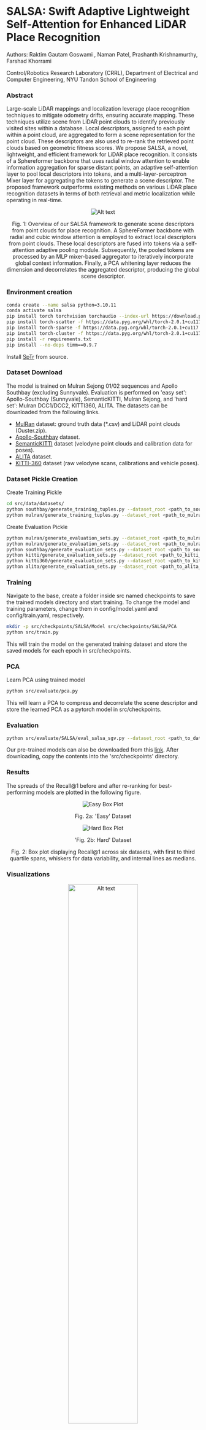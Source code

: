 # SALSA: Swift Adaptive Lightweight Self-Attention for Enhanced LiDAR Place Recognition
Authors: Raktim Gautam Goswami , Naman Patel, Prashanth Krishnamurthy, Farshad Khorrami 

Control/Robotics Research Laboratory (CRRL), Department of Electrical and Computer Engineering, NYU Tandon School of Engineering

### Abstract
Large-scale LiDAR mappings and localization leverage place recognition techniques to mitigate odometry drifts, ensuring accurate mapping. These techniques utilize scene from LiDAR point clouds to identify previously visited sites within a database. Local descriptors, assigned to each point within a point cloud, are aggregated to form a scene representation for the point cloud. These descriptors are also used to re-rank the retrieved point clouds based on geometric fitness scores. We propose SALSA, a novel, lightweight, and efficient framework for LiDAR place recognition. It consists of a Sphereformer backbone that uses radial window attention to enable information aggregation for sparse distant points, an adaptive self-attention layer to pool local descriptors into tokens, and a multi-layer-perceptron Mixer layer for aggregating the tokens to generate a scene descriptor. The proposed framework outperforms existing methods on various LiDAR place recognition datasets in terms of both retrieval and metric localization while operating in real-time.

<center>
<img src="assets/architecture.png" alt="Alt text" />
<p>Fig. 1: Overview of our SALSA framework to generate scene descriptors from point clouds for place recognition. A SphereFormer backbone with radial and cubic window attention is employed to extract local descriptors from point clouds. These local descriptors are fused into tokens via a self-attention adaptive pooling module. Subsequently, the pooled tokens are processed by an MLP mixer-based aggregator to iteratively incorporate global context information. Finally, a PCA whitening layer reduces the dimension and decorrelates the aggregated descriptor, producing the global scene descriptor.</p>
</center>


### Environment creation

```bash
conda create --name salsa python=3.10.11
conda activate salsa
pip install torch torchvision torchaudio --index-url https://download.pytorch.org/whl/cu117
pip install torch-scatter -f https://data.pyg.org/whl/torch-2.0.1+cu117.html
pip install torch-sparse -f https://data.pyg.org/whl/torch-2.0.1+cu117.html
pip install torch-cluster -f https://data.pyg.org/whl/torch-2.0.1+cu117.html
pip install -r requirements.txt
pip install --no-deps timm==0.9.7
```
Install [SpTr](https://github.com/dvlab-research/SparseTransformer) from source.


### Dataset Download
The model is trained on Mulran Sejong 01/02 sequences and Apollo Southbay (excluding Sunnyvale). Evaluation is performed on 'easy set': Apollo-Southbay (Sunnyvale), SemanticKITTI, Mulran Sejong, and 'hard set': Mulran DCC1/DCC2, KITTI360, ALITA. The datasets can be downloaded from the following links.
- [MulRan](https://sites.google.com/view/mulran-pr/download) dataset: ground truth data (*.csv) and LiDAR point clouds (Ouster.zip).
- [Apollo-Southbay](https://developer.apollo.auto/southbay.html) dataset.
- [SemanticKITTI](http://semantic-kitti.org/dataset.html#download) dataset (velodyne point clouds and calibration data for poses).
- [ALITA](https://github.com/MetaSLAM/ALITA) dataset.
- [KITTI-360](https://www.cvlibs.net/datasets/kitti-360/user_login.php) dataset (raw velodyne scans, calibrations and vehicle poses).


### Dataset Pickle Creation

Create Training Pickle

```bash
cd src/data/datasets/
python southbay/generate_training_tuples.py --dataset_root <path_to_southbay_dataset>
python mulran/generate_training_tuples.py --dataset_root <path_to_mulran_dataset>
```

Create Evaluation Pickle
```bash
python mulran/generate_evaluation_sets.py --dataset_root <path_to_mulran_dataset>, --sequence sejong
python mulran/generate_evaluation_sets.py --dataset_root <path_to_mulran_dataset>, --sequence mulran
python southbay/generate_evaluation_sets.py --dataset_root <path_to_southbay_dataset>
python kitti/generate_evaluation_sets.py --dataset_root <path_to_kitti_dataset>
python kitti360/generate_evaluation_sets.py --dataset_root <path_to_kitti360_dataset>
python alita/generate_evaluation_sets.py --dataset_root <path_to_alita_dataset>
```

### Training
Navigate to the base, create a folder inside src named checkpoints to save the trained models directory and start training.
To change the model and training parameters, change them in config/model.yaml and config/train.yaml, respectively.
```bash
mkdir -p src/checkpoints/SALSA/Model src/checkpoints/SALSA/PCA
python src/train.py
```
This will train the model on the generated training dataset and store the saved models for each epoch in src/checkpoints.

### PCA
Learn PCA using trained model
```bash
python src/evaluate/pca.py
```
This will learn a PCA to compress and decorrelate the scene descriptor and store the learned PCA as a pytorch model in src/checkpoints.

### Evaluation
```bash
python src/evaluate/SALSA/eval_salsa_sgv.py --dataset_root <path_to_dataset> --dataset_type <name_of_dataset> --only_global True
```
Our pre-trained models can also be downloaded from this [link](https://drive.google.com/drive/folders/1lehq0Hki75i7U_Twhd5uxxz37WvcRzGa?usp=sharing). After downloading, copy the contents into the 'src/checkpoints' directory.


### Results
The spreads of the Recall@1 before and after re-ranking for best-performing models are plotted in the following figure.
<div style="text-align: center;">
    <div>
        <img src="assets/box_plot_easy.png" alt="Easy Box Plot" />
        <p style="text-align: center;">Fig. 2a: 'Easy' Dataset</p>
    </div>
    <div>
        <img src="assets/box_plot_hard.png" alt="Hard Box Plot" />
        <p style="text-align: center;">'Fig. 2b: Hard' Dataset</p>
    </div>
    <p style="text-align: center;">Fig. 2: Box plot displaying Recall@1 across six datasets, with first to third quartile spans, whiskers for data variability, and internal lines as medians.</p>
</div>


### Visualizations
<center>
<img src="assets/attention_diagram2.png" alt="Alt text" width="60%" />
<p>Fig. 3: Visualization of areas attended to by different tokens from the adaptive pooling layer. Each token focuses on different geometries: trees and traffic signs (green), road intersections (red), and distant points (blue).</p>
</center>

<br><br><br>

<center>
<img src="assets/local_correspondences4.png" alt="Alt text" />
<p>Fig. 4: Point matches between query and target clouds using LoGG3D-Net and SALSA local descriptors. Matching colors indicate correspondences; circles highlight SALSA’s superior performance on sparse distant points.</p>
</center>

<br><br><br>

<div style="text-align: center;">
    <div>
        <img src="assets/no_lc.png" alt="Easy Box Plot" />
        <p style="text-align: center;">Fig. 5a: Without Loop Detection.</p>
    </div>
    <div>
        <img src="assets/lc.png" alt="Hard Box Plot" />
        <p style="text-align: center;">Fig. 5b: With Loop Detection.</p>
    </div>
    <p style="text-align: center;">Fig. 5: Comparison of LiDAR-only odometry and maps: (a) without loop detection, and (b) after online pose graph optimization from SALSA loop detections. The highlighted rectangles emphasize the map and odometry disparities due to loop closures.</p>
</div>